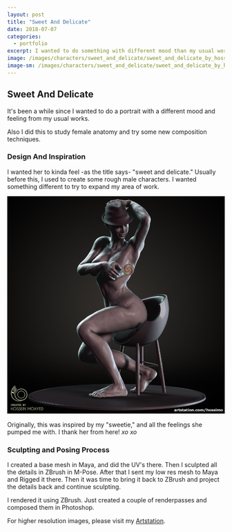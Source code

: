 ```yaml
---
layout: post
title: "Sweet And Delicate"
date: 2018-07-07
categories:
  - portfolio
excerpt: I wanted to do something with different mood than my usual work, so I came up with this idea.
image: /images/characters/sweet_and_delicate/sweet_and_delicate_by_hossimo_1.jpg
image-sm: /images/characters/sweet_and_delicate/sweet_and_delicate_by_hossimo_1.jpg
---
```



## Sweet And Delicate

It's been a while since I wanted to do a portrait with a different mood and feeling from my usual works.

Also I did this to study female anatomy and try some new composition techniques.


### Design And Inspiration


I wanted her to kinda feel -as the title says- "sweet and delicate." Usually before this, I used to create some rough male characters. I wanted something different to try to expand my area of work.

<img src="/images/characters/sweet_and_delicate/sweet_and_delicate_by_hossimo_2.jpg" alt="sweet_and_delicate_by_hossimo_2" style="max-width:100%;height:auto">

Originally, this was inspired by my "sweetie," and all the feelings she pumped me with. I thank her from here! *xo xo*


### Sculpting and Posing Process

I created a base mesh in Maya, and did the UV's there. Then I sculpted all the details in ZBrush in M-Pose. After that I sent my low res mesh to Maya and Rigged it there. Then it was time to bring it back to ZBrush and project the details back and continue sculpting.

I rendered it using ZBrush. Just created a couple of renderpasses and composed them in Photoshop.

For higher resolution images, please visit my [Artstation](https://www.artstation.com/artwork/Veakn).